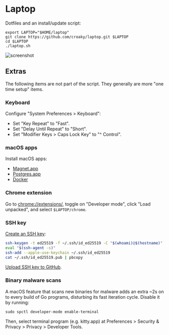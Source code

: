 # Laptop

Dotfiles and an install/update script:

```
export LAPTOP="$HOME/laptop"
git clone https://github.com/croaky/laptop.git $LAPTOP
cd $LAPTOP
./laptop.sh
```

![screenshot](https://user-images.githubusercontent.com/198/116731106-23792180-a99e-11eb-8afc-ecbbcdf58940.png)

## Extras

The following items are not part of the script.
They generally are more "one time setup" items.

### Keyboard

Configure "System Preferences > Keyboard":

* Set "Key Repeat" to "Fast".
* Set "Delay Until Repeat" to "Short".
* Set "Modifier Keys > Caps Lock Key" to "^ Control".

### macOS apps

Install macOS apps:

* [Magnet.app](https://apps.apple.com/us/app/magnet/id441258766?mt=12)
* [Postgres.app](https://postgresapp.com/)
* [Docker](https://www.docker.com/)

### Chrome extension

Go to <chrome://extensions/>, toggle on "Developer mode",
click "Load unpacked", and select `$LAPTOP/chrome`.

### SSH key

[Create an SSH key](https://dancroak.com/ssh-ed25519):

```bash
ssh-keygen -t ed25519 -f ~/.ssh/id_ed25519 -C "$(whoami)@$(hostname)"
eval "$(ssh-agent -s)"
ssh-add --apple-use-keychain ~/.ssh/id_ed25519
cat ~/.ssh/id_ed25519.pub | pbcopy
```

[Upload SSH key to GitHub](https://github.com/settings/keys).

### Binary malware scans

A macOS feature that scans new binaries for malware
adds an extra ~2s on to every build of Go programs,
disturbing its fast iteration cycle. Disable it by running:

```
sudo spctl developer-mode enable-terminal
```

Then, select terminal program (e.g. kitty.app)
at Preferences > Security & Privacy > Privacy > Developer Tools.
